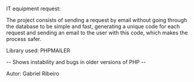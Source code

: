 IT equipment request:

The project consists of sending a request by email without going through the database to be simple and fast, 
generating a unique code for each request and sending an email to the user with this code, which makes the process safer.

Library used: PHPMAILER

-- Shows instability and bugs in older versions of PHP --





Autor: Gabriel Ribeiro
